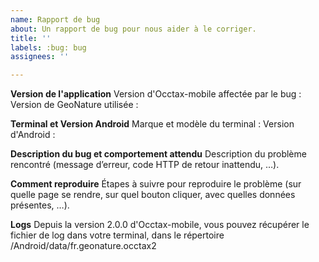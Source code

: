 ```yaml
---
name: Rapport de bug
about: Un rapport de bug pour nous aider à le corriger.
title: ''
labels: :bug: bug
assignees: ''

---
```


**Version de l'application**
Version d'Occtax-mobile affectée par le bug :
Version de GeoNature utilisée :

**Terminal et Version Android**
Marque et modèle du terminal :
Version d'Android :

**Description du bug et comportement attendu**
Description du problème rencontré (message d’erreur, code HTTP de retour inattendu, …).

**Comment reproduire**
Étapes à suivre pour reproduire le problème (sur quelle page se rendre, sur quel bouton cliquer, avec quelles données présentes, …).

**Logs**
Depuis la version 2.0.0 d'Occtax-mobile, vous pouvez récupérer le fichier de log dans votre terminal, dans le répertoire /Android/data/fr.geonature.occtax2
